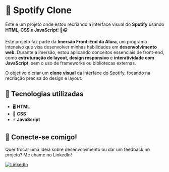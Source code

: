 # 🎵 Spotify Clone

Este é um projeto onde estou recriando a interface visual do **Spotify** usando **HTML, CSS e JavaScript**! 🚀🎧

Este projeto faz parte da **Imersão Front-End da Alura**, um programa intensivo que visa desenvolver minhas habilidades em **desenvolvimento web**. Durante a imersão, estou aplicando conceitos essenciais de front-end, como **estruturação de layout, design responsivo** e **interatividade com JavaScript**, sem o uso de frameworks ou bibliotecas externas.

O objetivo é criar um **clone visual** da interface do Spotify, focando na recriação precisa do design e layout.

## 🚀 Tecnologias utilizadas
- 🖥 **HTML**
- 🎨 **CSS**
- ⚡ **JavaScript**

## 🚀 Conecte-se comigo!  
Quer trocar uma ideia sobre desenvolvimento ou dar um feedback no projeto? Me chame no LinkedIn!  

[![LinkedIn](https://img.shields.io/badge/LinkedIn-0077B5?style=for-the-badge&logo=linkedin&logoColor=white)](https://www.linkedin.com/in/gustavoroger25/)  
